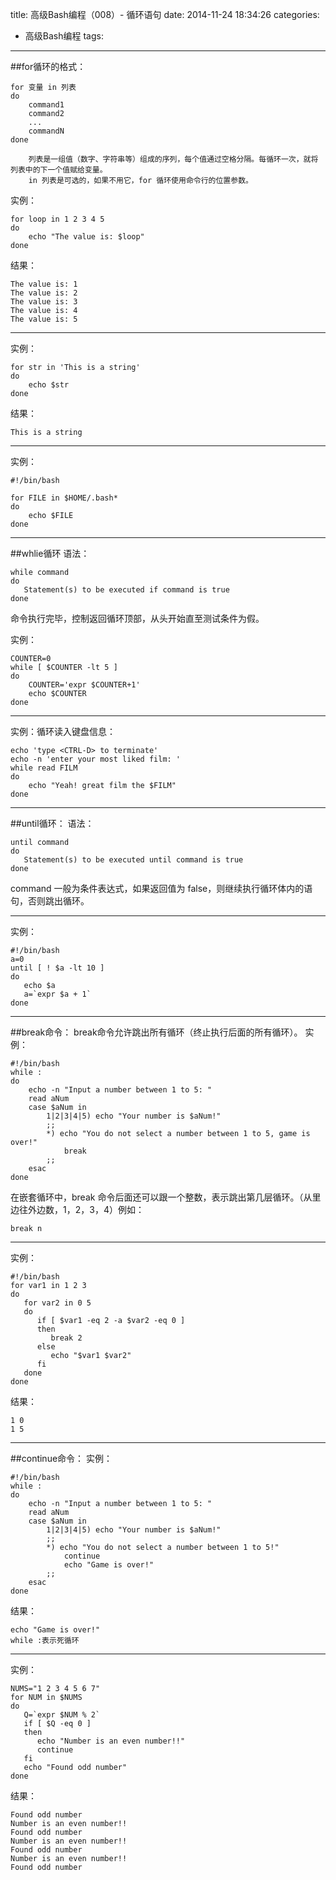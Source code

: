 title: 高级Bash编程（008）- 循环语句
date: 2014-11-24 18:34:26
categories:
- 高级Bash编程
tags:
---
##for循环的格式：
```
for 变量 in 列表
do
    command1
    command2
    ...
    commandN
done
```
<!--more-->
        列表是一组值（数字、字符串等）组成的序列，每个值通过空格分隔。每循环一次，就将列表中的下一个值赋给变量。
        in 列表是可选的，如果不用它，for 循环使用命令行的位置参数。
实例：
```
for loop in 1 2 3 4 5
do
    echo "The value is: $loop"
done
```
结果：
```
The value is: 1
The value is: 2
The value is: 3
The value is: 4
The value is: 5
```
---
实例：
```
for str in 'This is a string'
do
    echo $str
done
```
结果：
```
This is a string
```
---
实例：
```
#!/bin/bash

for FILE in $HOME/.bash*
do 
	echo $FILE
done
```
---
##whlie循环
语法：
```
while command
do
   Statement(s) to be executed if command is true
done
```
命令执行完毕，控制返回循环顶部，从头开始直至测试条件为假。

实例：
```
COUNTER=0
while [ $COUNTER -lt 5 ]
do
    COUNTER='expr $COUNTER+1'
    echo $COUNTER
done
```
---
实例：循环读入键盘信息：
```
echo 'type <CTRL-D> to terminate'
echo -n 'enter your most liked film: '
while read FILM
do
    echo "Yeah! great film the $FILM"
done
```
---
##until循环：
语法：
```
until command
do
   Statement(s) to be executed until command is true
done
```
command 一般为条件表达式，如果返回值为 false，则继续执行循环体内的语句，否则跳出循环。

---
实例：
```
#!/bin/bash
a=0
until [ ! $a -lt 10 ]
do
   echo $a
   a=`expr $a + 1`
done
```
---

##break命令：
break命令允许跳出所有循环（终止执行后面的所有循环）。
实例：
```
#!/bin/bash
while :
do
    echo -n "Input a number between 1 to 5: "
    read aNum
    case $aNum in
        1|2|3|4|5) echo "Your number is $aNum!"
        ;;
        *) echo "You do not select a number between 1 to 5, game is over!"
            break
        ;;
    esac
done
```
在嵌套循环中，break 命令后面还可以跟一个整数，表示跳出第几层循环。（从里边往外边数，1，2，3，4）例如：
```
break n
```
---
实例：
```
#!/bin/bash
for var1 in 1 2 3
do
   for var2 in 0 5
   do
      if [ $var1 -eq 2 -a $var2 -eq 0 ]
      then
         break 2
      else
         echo "$var1 $var2"
      fi
   done
done
```
结果：
```
1 0
1 5
```
---
##continue命令：
实例：
```
#!/bin/bash
while :						
do
    echo -n "Input a number between 1 to 5: "
    read aNum
    case $aNum in
        1|2|3|4|5) echo "Your number is $aNum!"
        ;;
        *) echo "You do not select a number between 1 to 5!"
            continue
            echo "Game is over!"
        ;;
    esac
done
```
结果：
```
echo "Game is over!"
while :表示死循环

```
---
实例：
```
NUMS="1 2 3 4 5 6 7"
for NUM in $NUMS
do
   Q=`expr $NUM % 2`
   if [ $Q -eq 0 ]
   then
      echo "Number is an even number!!"
      continue
   fi
   echo "Found odd number"
done
```
结果：
```
Found odd number
Number is an even number!!
Found odd number
Number is an even number!!
Found odd number
Number is an even number!!
Found odd number

```
